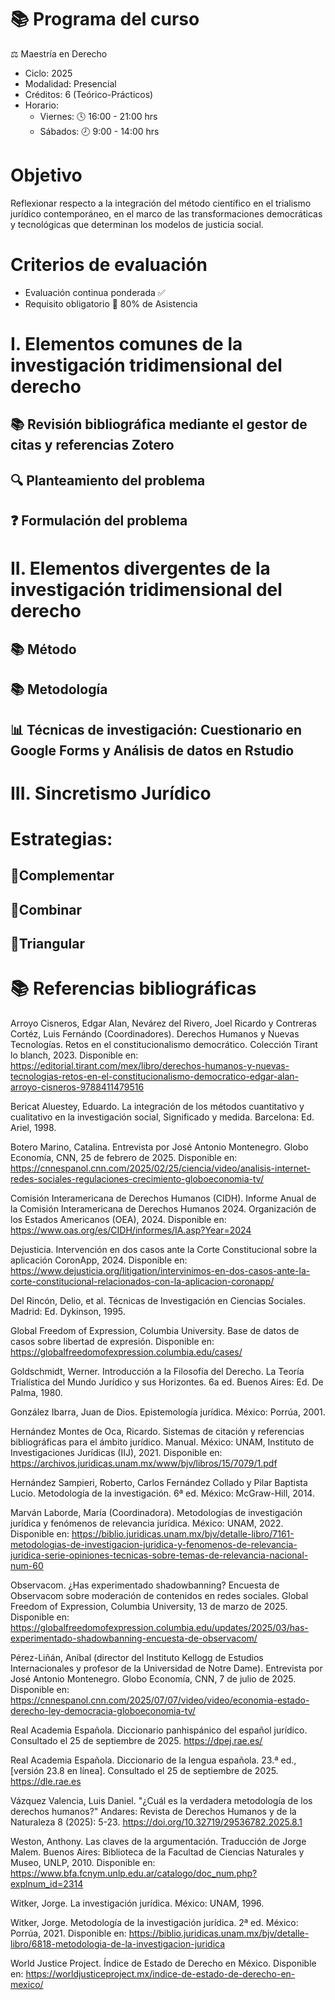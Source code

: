 # 📚 Programa del curso

⚖️ Maestría en Derecho

- Ciclo: 2025
- Modalidad: Presencial
- Créditos: 6 (Teórico-Prácticos)
- Horario:
  - Viernes: 🕓 16:00 - 21:00 hrs
  - Sábados: 🕗 9:00 - 14:00 hrs

# Objetivo
Reflexionar respecto a la integración del método científico en el trialismo jurídico contemporáneo, en el marco de las transformaciones democráticas y tecnológicas que determinan los modelos de justicia social.

# Criterios de evaluación 

- Evaluación continua ponderada ✅
- Requisito obligatorio 📅 80% de Asistencia

# I. Elementos comunes de la investigación tridimensional del derecho

## 📚 Revisión bibliográfica mediante el gestor de citas y referencias Zotero

## 🔍 Planteamiento del problema

## ❓ Formulación del problema

# II. Elementos divergentes de la investigación tridimensional del derecho

## 📚 Método 
 
## 📚 Metodología
 
## 📊 Técnicas de investigación: Cuestionario en Google Forms y Análisis de datos en Rstudio 


# III. Sincretismo Jurídico

# Estrategias:

## 🧩Complementar

## 🔀Combinar

## 🔄Triangular


# 📚 Referencias bibliográficas

Arroyo Cisneros, Edgar Alan, Nevárez del Rivero, Joel Ricardo y Contreras Cortéz, Luis Fernándo (Coordinadores). Derechos Humanos y Nuevas Tecnologías. Retos en el constitucionalismo democrático. Colección Tirant lo blanch, 2023. Disponible en: https://editorial.tirant.com/mex/libro/derechos-humanos-y-nuevas-tecnologias-retos-en-el-constitucionalismo-democratico-edgar-alan-arroyo-cisneros-9788411479516

Bericat Aluestey, Eduardo. La integración de los métodos cuantitativo y cualitativo en la investigación social, Significado y medida. Barcelona: Ed. Ariel, 1998.

Botero Marino, Catalina. Entrevista por José Antonio Montenegro. Globo Economía, CNN, 25 de febrero de 2025. Disponible en: https://cnnespanol.cnn.com/2025/02/25/ciencia/video/analisis-internet-redes-sociales-regulaciones-crecimiento-globoeconomia-tv/

Comisión Interamericana de Derechos Humanos (CIDH). Informe Anual de la Comisión Interamericana de Derechos Humanos 2024. Organización de los Estados Americanos (OEA), 2024. Disponible en: https://www.oas.org/es/CIDH/informes/IA.asp?Year=2024

Dejusticia. Intervención en dos casos ante la Corte Constitucional sobre la aplicación CoronApp, 2024. Disponible en: https://www.dejusticia.org/litigation/intervinimos-en-dos-casos-ante-la-corte-constitucional-relacionados-con-la-aplicacion-coronapp/

Del Rincón, Delio, et al. Técnicas de Investigación en Ciencias Sociales. Madrid: Ed. Dykinson, 1995.

Global Freedom of Expression, Columbia University. Base de datos de casos sobre libertad de expresión. Disponible en: https://globalfreedomofexpression.columbia.edu/cases/

Goldschmidt, Werner. Introducción a la Filosofía del Derecho. La Teoría Trialística del Mundo Jurídico y sus Horizontes. 6a ed. Buenos Aires: Ed. De Palma, 1980.

González Ibarra, Juan de Dios. Epistemología jurídica. México: Porrúa, 2001.

Hernández Montes de Oca, Ricardo. Sistemas de citación y referencias bibliográficas para el ámbito jurídico. Manual. México: UNAM, Instituto de Investigaciones Jurídicas (IIJ), 2021. Disponible en: https://archivos.juridicas.unam.mx/www/bjv/libros/15/7079/1.pdf

Hernández Sampieri, Roberto, Carlos Fernández Collado y Pilar Baptista Lucio. Metodología de la investigación. 6ª ed. México: McGraw-Hill, 2014.

Marván Laborde, María (Coordinadora). Metodologías de investigación jurídica y fenómenos de relevancia jurídica. México: UNAM, 2022. Disponible en: https://biblio.juridicas.unam.mx/bjv/detalle-libro/7161-metodologias-de-investigacion-juridica-y-fenomenos-de-relevancia-juridica-serie-opiniones-tecnicas-sobre-temas-de-relevancia-nacional-num-60

Observacom. ¿Has experimentado shadowbanning? Encuesta de Observacom sobre moderación de contenidos en redes sociales. Global Freedom of Expression, Columbia University, 13 de marzo de 2025. Disponible en: https://globalfreedomofexpression.columbia.edu/updates/2025/03/has-experimentado-shadowbanning-encuesta-de-observacom/

Pérez-Liñán, Aníbal (director del Instituto Kellogg de Estudios Internacionales y profesor de la Universidad de Notre Dame). Entrevista por José Antonio Montenegro. Globo Economía, CNN, 7 de julio de 2025. Disponible en: https://cnnespanol.cnn.com/2025/07/07/video/video/economia-estado-derecho-ley-democracia-globoeconomia-tv/

Real Academia Española. Diccionario panhispánico del español jurídico. Consultado el 25 de septiembre de 2025. https://dpej.rae.es/

Real Academia Española. Diccionario de la lengua española. 23.ª ed., [versión 23.8 en línea]. Consultado el 25 de septiembre de 2025. https://dle.rae.es

Vázquez Valencia, Luis Daniel. "¿Cuál es la verdadera metodología de los derechos humanos?" Andares: Revista de Derechos Humanos y de la Naturaleza 8 (2025): 5-23. https://doi.org/10.32719/29536782.2025.8.1

Weston, Anthony. Las claves de la argumentación. Traducción de Jorge Malem. Buenos Aires: Biblioteca de la Facultad de Ciencias Naturales y Museo, UNLP, 2010. Disponible en: https://www.bfa.fcnym.unlp.edu.ar/catalogo/doc_num.php?explnum_id=2314

Witker, Jorge. La investigación jurídica. México: UNAM, 1996.

Witker, Jorge. Metodología de la investigación jurídica. 2ª ed. México: Porrúa, 2021. Disponible en: https://biblio.juridicas.unam.mx/bjv/detalle-libro/6818-metodologia-de-la-investigacion-juridica

World Justice Project. Índice de Estado de Derecho en México. Disponible en: https://worldjusticeproject.mx/indice-de-estado-de-derecho-en-mexico/

